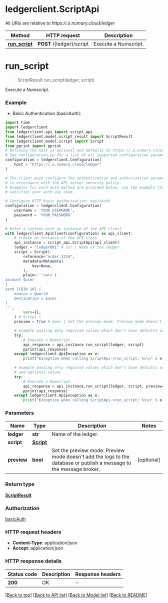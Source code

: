 # ledgerclient.ScriptApi

All URIs are relative to *https://.o.numary.cloud/ledger*

Method | HTTP request | Description
------------- | ------------- | -------------
[**run_script**](ScriptApi.md#run_script) | **POST** /{ledger}/script | Execute a Numscript.


# **run_script**
> ScriptResult run_script(ledger, script)

Execute a Numscript.

### Example

* Basic Authentication (basicAuth):

```python
import time
import ledgerclient
from ledgerclient.api import script_api
from ledgerclient.model.script_result import ScriptResult
from ledgerclient.model.script import Script
from pprint import pprint
# Defining the host is optional and defaults to https://.o.numary.cloud/ledger
# See configuration.py for a list of all supported configuration parameters.
configuration = ledgerclient.Configuration(
    host = "https://.o.numary.cloud/ledger"
)

# The client must configure the authentication and authorization parameters
# in accordance with the API server security policy.
# Examples for each auth method are provided below, use the example that
# satisfies your auth use case.

# Configure HTTP basic authorization: basicAuth
configuration = ledgerclient.Configuration(
    username = 'YOUR_USERNAME',
    password = 'YOUR_PASSWORD'
)

# Enter a context with an instance of the API client
with ledgerclient.ApiClient(configuration) as api_client:
    # Create an instance of the API class
    api_instance = script_api.ScriptApi(api_client)
    ledger = "ledger001" # str | Name of the ledger.
    script = Script(
        reference="order_1234",
        metadata=Metadata(
            key=None,
        ),
        plain='''vars {
account $user
}
send [COIN 10] (
	source = @world
	destination = $user
)
''',
        vars={},
    ) # Script | 
    preview = True # bool | Set the preview mode. Preview mode doesn't add the logs to the database or publish a message to the message broker. (optional)

    # example passing only required values which don't have defaults set
    try:
        # Execute a Numscript.
        api_response = api_instance.run_script(ledger, script)
        pprint(api_response)
    except ledgerclient.ApiException as e:
        print("Exception when calling ScriptApi->run_script: %s\n" % e)

    # example passing only required values which don't have defaults set
    # and optional values
    try:
        # Execute a Numscript.
        api_response = api_instance.run_script(ledger, script, preview=preview)
        pprint(api_response)
    except ledgerclient.ApiException as e:
        print("Exception when calling ScriptApi->run_script: %s\n" % e)
```


### Parameters

Name | Type | Description  | Notes
------------- | ------------- | ------------- | -------------
 **ledger** | **str**| Name of the ledger. |
 **script** | [**Script**](Script.md)|  |
 **preview** | **bool**| Set the preview mode. Preview mode doesn&#39;t add the logs to the database or publish a message to the message broker. | [optional]

### Return type

[**ScriptResult**](ScriptResult.md)

### Authorization

[basicAuth](../README.md#basicAuth)

### HTTP request headers

 - **Content-Type**: application/json
 - **Accept**: application/json


### HTTP response details

| Status code | Description | Response headers |
|-------------|-------------|------------------|
**200** | OK |  -  |

[[Back to top]](#) [[Back to API list]](../README.md#documentation-for-api-endpoints) [[Back to Model list]](../README.md#documentation-for-models) [[Back to README]](../README.md)

